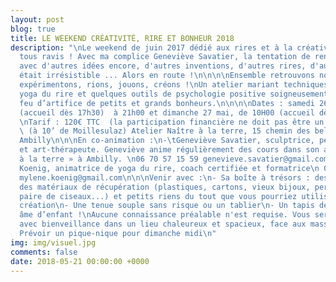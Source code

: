```yaml
---
layout: post
blog: true
title: LE WEEKEND CRÉATIVITÉ, RIRE ET BONHEUR 2018
description: "\nLe weekend de juin 2017 dédié aux rires et à la créativité vous avait
  tous ravis ! Avec ma complice Geneviève Savatier, la tentation de renouveler l'expérience,
  avec d'autres idées encore, d'autres inventions, d'autres rires, d'autres folies
  était irrésistible ... Alors en route !\n\n\n\nEnsemble retrouvons notre âme d’enfant,
  expérimentons, rions, jouons, créons !\nUn atelier mariant techniques de création,
  yoga du rire et quelques outils de psychologie positive soigneusement choisis.\nUn
  feu d’artifice de petits et grands bonheurs.\n\n\n\nDates : samedi 26 mai,  18h
  (accueil dès 17h30)  à 21h00 et dimanche 27 mai, de 10H00 (accueil dès 9h30) à 17h30.
  \nTarif : 120€ TTC  (la participation financière ne doit pas être un frein.)\nLieu :
  \ (à 10’ de Moillesulaz) Atelier Naître à la terre, 15 chemin des belosses-74100
  Ambilly\n\n\nEn co-animation :\n-\tGeneviève Savatier, sculptrice, peintre, créatrice
  et art-thérapeute. Geneviève anime régulièrement des cours dans son atelier « Naître
  à la terre » à Ambilly. \n06 70 57 15 59 genevieve.savatier@gmail.com\n-\tMylène
  Koenig, animatrice de yoga du rire, coach certifiée et formatrice\n 06 73 13 84
  mylene.koenig@gmail.com\n\n\nVenir avec :\n- Sa boîte à trésors : des bouts de ficelles
  des matériaux de récupération (plastiques, cartons, vieux bijoux, perles, tissus,
  paire de ciseaux...) et petits riens du tout que vous pourriez utiliser dans votre
  création\n- Une tenue souple sans risque ou un tablier\n- Un tapis de sport\n- Son
  âme d’enfant !\nAucune connaissance préalable n'est requise. Vous serez accueillis
  avec bienveillance dans un lieu chaleureux et spacieux, face aux massifs alpins.\n-
  Prévoir un pique-nique pour dimanche midi\n"
img: img/visuel.jpg
comments: false
date: 2018-05-21 00:00:00 +0000
---
```

